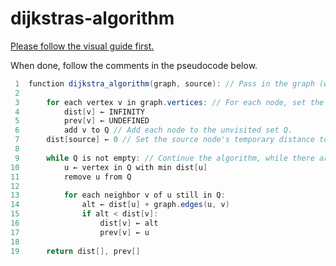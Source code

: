 # dijkstras-algorithm

[Please follow the visual guide first.](https://github.com/anthonymcglone2022/dijkstras-algorithm/blob/master/Dijkstra's%20algorithm.pdf)

When done, follow the comments in the pseudocode below.

```java
 1  function dijkstra_algorithm(graph, source): // Pass in the graph (with vertices and edges) and choose the source node.
 2      
 3      for each vertex v in graph.vertices: // For each node, set the temporary distance to infinity.
 4          dist[v] ← INFINITY
 5          prev[v] ← UNDEFINED
 6          add v to Q // Add each node to the unvisited set Q.
 7      dist[source] ← 0 // Set the source node's temporary distance to 0.
 8      
 9      while Q is not empty: // Continue the algorithm, while there are unvisited nodes.
10          u ← vertex in Q with min dist[u]
11          remove u from Q
12          
13          for each neighbor v of u still in Q:
14              alt ← dist[u] + graph.edges(u, v)
15              if alt < dist[v]:
16                  dist[v] ← alt
17                  prev[v] ← u
18
19      return dist[], prev[]
```
